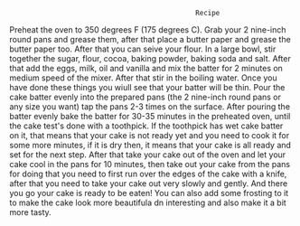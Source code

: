                                                   Recipe

   Preheat the oven to 350 degrees F (175 degrees C). Grab your 2 nine-inch round pans and grease them, after that place a butter paper and grease the butter paper too. After that you can seive your flour. In a large bowl, stir together the sugar, flour, cocoa, baking powder, baking soda and salt. After that add the eggs, milk, oil and vanilla and mix the batter for 2 minutes on medium speed of the mixer. After that stir in the boiling water. Once you have done these things you wiull see that your batter will be thin. Pour the cake batter evenly into the prepared pans (the 2 nine-inch round pans or any size you want) tap the pans 2-3 times on the surface. After pouring the batter evenly bake the batter for 30-35 minutes in the preheated oven, until the cake test's done with a toothpick. If the toothpick has wet cake batter on it, that means that your cake is not ready yet and you need to cook it for some more minutes, if it is dry then, it means that your cake is all ready and set for the next step. After that take your cake out of the oven and let your cake cool in the pans for 10 minutes, then take out your cake from the pans for doing that you need to first run over the edges of the cake with a knife, after that you need to take your cake out very slowly and gently. And there you go your cake is ready to be eaten! You can also add some frosting to it to make the cake look more beautifula dn interesting and also make it a bit more tasty.